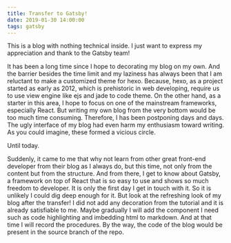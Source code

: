 ```yaml
---
title: Transfer to Gatsby!
date: 2019-01-30 14:00:00
tags: gatsby
---
```


This is a blog with nothing technical inside. I just want to express my appreciation and thank to the Gatsby team!

It has been a long time since I hope to decorating my blog on my own. And the barrier besides the time limit and my laziness has always been that I am reluctant to make a customized theme for hexo. Because, hexo, as a project started as early as 2012, which is prehistoric in web developing, require us to use view engine like ejs and jade to code theme. On the other hand, as a starter in this area, I hope to focus on one of the  mainstream frameworks, especially React. But writing my own blog from the very bottom would be too much time consuming. Therefore, I has been postponing days and days. The ugly interface of my blog had even harm my enthusiasm toward writing. As you could imagine, these formed a vicious circle.

Until today.

Suddenly, it came to me that why not learn from other great front-end developer from their blog as I always do, but this time, not only from the content but from the structure. And from there, I get to know about Gatsby, a framework on top of React that is so easy to use and shows so much freedom to developer. It is only the first day I get in touch with it. So it is unlikely I could dig deep enough for it. But look at the refreshing look of my blog after the transfer! I did not add any decoration from the tutorial and it is already satisfiable to me. Maybe gradually I will add the component I need such as code highlighting and imbedding html to markdown. And at that time I will record the procedures. By the way, the code of the blog would be present in the source branch of the repo.